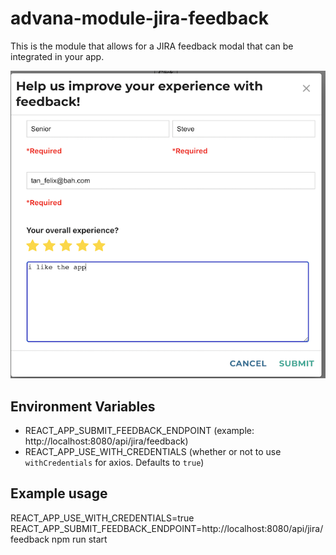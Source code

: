 # advana-module-jira-feedback

This is the module that allows for a JIRA feedback modal that can be integrated in your app.

![feedback modal](screenshot.png "JIRA Feedback Module")
## Environment Variables

* REACT_APP_SUBMIT_FEEDBACK_ENDPOINT (example: http://localhost:8080/api/jira/feedback)
* REACT_APP_USE_WITH_CREDENTIALS (whether or not to use `withCredentials` for axios. Defaults to `true`)

## Example usage

REACT_APP_USE_WITH_CREDENTIALS=true REACT_APP_SUBMIT_FEEDBACK_ENDPOINT=http://localhost:8080/api/jira/feedback npm run start